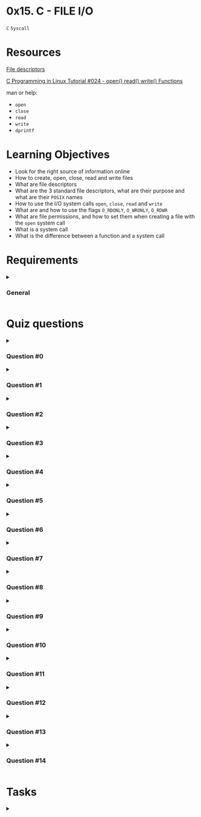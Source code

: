# **0x15. C - FILE I/O**
`C`
`Syscall`

# Resources
[File descriptors]()

[C Programming in Linux Tutorial #024 - open() read() write() Functions]()

man or help:
- `open`
- `close`
- `read`
- `write`
- `dprintf`

# Learning Objectives
- Look for the right source of information online
- How to create, open, close, read and write files
- What are file descriptors
- What are the 3 standard file descriptors, what are their purpose and what are their `POSIX` names
- How to use the I/O system calls `open`, `close`, `read` and `write`
- What are and how to use the flags `O_RDONLY`, `O_WRONLY`, `O_RDWR`
- What are file permissions, and how to set them when creating a file with the `open` system call
- What is a system call
- What is the difference between a function and a system call

# Requirements
<details>
<summary>

### General
</summary>

- Allowed editors: `vi`, `vim`, `emacs`
- All your files will be compiled on Ubuntu 20.04 LTS using `gcc`, using the options `-Wall -Werror -Wextra -pedantic -std=gnu89`
- All your files should end with a new line
- A `README.md` file, at the root of the folder of the project is mandatory
- Your code should use the `Betty` style. It will be checked using [betty-style.pl](https://github.com/alx-tools/Betty/blob/master/betty-style.pl) and [betty-doc.pl](https://github.com/alx-tools/Betty/blob/master/betty-doc.pl)
- You are not allowed to use global variables
- No more than 5 functions per file
- The only C standard library functions allowed are `malloc`, `free` and `exit`. Any use of functions like `printf`, `puts`, `calloc`, `realloc` etc… is forbidden
- Allowed syscalls: `read`, `write`, `open`, `close`
- You are allowed to use [_putchar](https://github.com/alx-tools/_putchar.c/blob/master/_putchar.c)
- You don’t have to push `_putchar.c`, we will use our file. If you do it won’t be taken into account
- In the following examples, the `main.c` files are shown as examples. You can use them to test your functions, but you don’t have to push them to your repo (if you do we won’t take them into account). We will use our own `main.c` files at compilation. Our `main.c` files might be different from the one shown in the examples
- The prototypes of all your functions and the prototype of the function `_putchar` should be included in your header file called `main.h`
- Don’t forget to push your header file
- All your header files should be include guarded
- Tip: always prefer using symbolic constants (`POSIX`) vs numbers when it makes sense. For instance `read(STDIN_FILENO, ...` vs `read(0, ...`
</details>

# Quiz questions
<details>
<summary>

### Question #0
</summary>

What is the return value of the system call `open` if it fails?
- [ ] 98
- [x] -1
- [ ] 0
</details>

<details>
<summary>

### Question #1
</summary>

Most of the time, on a classic, modern Linux system, what will be the value of the first file descriptor you will get after opening a new file with `open` (if `open` succeeds of course):
- [ ] 1
- [ ] 6
- [x] 3
- [ ] 4
- [ ] 2
- [ ] 5
- [ ] 0
</details>

<details>
<summary>

### Question #2
</summary>

What is the correct combination of `oflag`s used to open a file with the mode write only, create it if it doesn’t exist and append new content at the end if it already exists?
- [x] `O_WRONLY | O_CREAT | O_APPEND`
- [ ] `O_RDWR | O_CREAT | O_APPEND`
- [ ] `O_WRONLY | O_CREAT | O_EXCL`
- [ ] `O_WRONLY`
</details>

<details>
<summary>

### Question #3
</summary>

What is the `unistd` symbolic constant for the Standard error?
- [x] STDERR_FILENO
- [ ] STDOUT_FILENO
- [ ] STDIN_FILENO
</details>

<details>
<summary>

### Question #4
</summary>

What is the `unistd` symbolic constant for the standard output?
- [ ] STDERR_FILENO
- [x] STDOUT_FILENO
- [ ] STDIN_FILENO
</details>

<details>
<summary>

### Question #5
</summary>

why? #AlwaysAskWhy
- [ ] Because this will be the first opened file descriptor and we start counting starting from `1`
- [ ] I don’t care I never ask why, just let me access the tasks!
- [ ] Because this will be the third opened file descriptor for my process
- [x] Because most of the time, I will already have `stdin` (value 0), `stdout` (value `1`) and `stderr` (value 2) opened when my program starts executing.
- [ ] Because this will be the second opened file descriptor for my process
- [ ] Because this will be the first opened file descriptor and in CS we start counting starting from `0`
</details>

<details>
<summary>

### Question #6
</summary>

What happens if you try to write “Best” to the standard input on Ubuntu 14.04 LTS?
- [ ] The text will be printed on the terminal but I can’t pipe it
- [x] The text will be printed on the terminal on the standard output
- [ ] Segmentation fault
- [ ] Nothing

> Tips: Just try it! :)
</details>

<details>
<summary>

### Question #7
</summary>

What is the `oflag` used to open a file with the mode read only?
- [ ] `O_RDWR`
- [x] `O_RDONLY`
- [ ] `O_WRONLY`
</details>

<details>
<summary>

### Question #8
</summary>

Without context, on Ubuntu 14.04 LTS, `write` is a … (please select all correct answers):
- [ ] game
- [ ] kernel routine
- [ ] library call
- [x] system call
- [x] executable
</details>

<details>
<summary>

### Question #9
</summary>

is `open` a function or a system call? (select all valid answers)
- [x] it’s a function provided by the kernel
- [ ] it’s a kernel routine
- [ ] it’s a library call
- [x] it’s a system call
- [x] it’s a function
</details>

<details>
<summary>

### Question #10
</summary>

What system call would you use to write to a file descriptor? (select all correct answers)
- [x] write
- [ ] fprintf
- [ ] printf
</details>

<details>
<summary>

### Question #11
</summary>

When I am using `O_WRONLY | O_CREAT | O_APPEND` -> the | are bitwise operators.
- [ ] False
- [x] True
</details>

<details>
<summary>

### Question #12
</summary>

What is the `oflag` used to open a file in mode read + write?
- [x] `O_RDWR`
- [ ] `O_RDONLY`
- [ ] `O_WRONLY`
</details>

<details>
<summary>

### Question #13
</summary>

What is the `unistd` symbolic constant for the standard input?
- [ ] STDERR_FILENO
- [ ] STDOUT_FILENO
- [x] STDIN_FILENO
</details>

<details>
<summary>

### Question #14
</summary>

Which of these answers are the equivalent of O_RDWR on Ubuntu 14.04 LTS? (select all correct answers):
- [ ] 1
- [ ] (O_RDONLY && O_WRONLY)
- [x] (O_WRONLY << 1)
- [ ] (O_RDONLY & O_WRONLY)
- [ ] O_RDONLY
- [ ] (O_RDONLY << 1)
- [ ] (O_RDONLY | O_WRONLY)
- [x] 1 << 1
- [ ] O_WRONLY
- [ ] 3 | 2
- [ ] 3
- [x] 2
- [ ] (O_RDONLY + O_WRONLY)
- [x] 3 & 2
- [ ] 0

> Tips: 
Use printf or read the headers to see the definitions/values of these macros.
</details>

# Tasks
<details>
<summary>

### 
</summary>


</details>